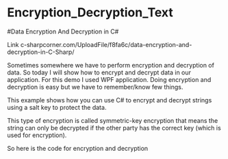 # Encryption_Decryption_Text

#Data Encryption And Decryption in C#

Link 
c-sharpcorner.com/UploadFile/f8fa6c/data-encryption-and-decryption-in-C-Sharp/



Sometimes somewhere we have to perform encryption and decryption of data. So today I will show how to encrypt and decrypt data in our application. For this demo I used WPF application. Doing encryption and decryption is easy but we have to remember/know few things.

This example shows how you can use C# to encrypt and decrypt strings using a salt key to protect the data.

This type of encryption is called symmetric-key encryption that means the string can only be decrypted if the other party has the correct key (which is used for encryption).

So here is the code for encryption and decryption


